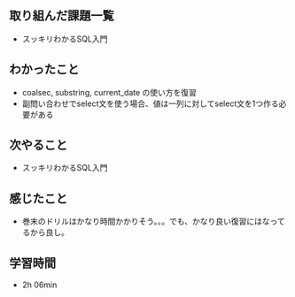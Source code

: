 ## 取り組んだ課題一覧
- スッキリわかるSQL入門
## わかったこと
- coalsec, substring, current_date の使い方を復習
- 副問い合わせでselect文を使う場合、値は一列に対してselect文を1つ作る必要がある
## 次やること
- スッキリわかるSQL入門
## 感じたこと
- 巻末のドリルはかなり時間かかりそう。。。でも、かなり良い復習にはなってるから良し。
## 学習時間
- 2h 06min
